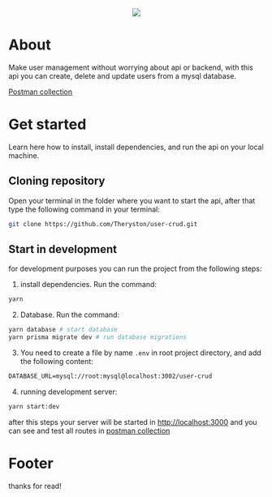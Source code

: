 <div style="text-align: center">
<img src="https://user-images.githubusercontent.com/72868196/162207745-79a23a8f-5b90-461e-8acb-3b636bac8709.png"/>
</div>

# About

Make user management without worrying about api or backend, with this api you can create, delete and update users from a mysql database.

[Postman collection](https://www.postman.com/Theryston/workspace/open-source/collection/15581030-298aa917-978c-41cc-97fb-3c2b09380dcc?action=share&creator=15581030)

# Get started

Learn here how to install, install dependencies, and run the api on your local machine.

## Cloning repository

Open your terminal in the folder where you want to start the api, after that type the following command in your terminal:

```sh
git clone https://github.com/Theryston/user-crud.git
```

## Start in development

for development purposes you can run the project from the following steps:

1. install dependencies. Run the command:

```sh
yarn
```

2. Database. Run the command:

```sh
yarn database # start database
yarn prisma migrate dev # run database migrations
```

3. You need to create a file by name `.env` in root project directory, and add the following content:

```txt
DATABASE_URL=mysql://root:mysql@localhost:3002/user-crud
```

4. running development server:

```sh
yarn start:dev
```

after this steps your server will be started in [http://localhost:3000](http://localhost:3000) and you can see and test all routes in [postman collection](https://www.postman.com/Theryston/workspace/open-source/collection/15581030-298aa917-978c-41cc-97fb-3c2b09380dcc?action=share&creator=15581030)

# Footer

thanks for read!
